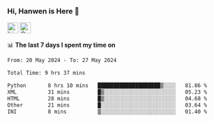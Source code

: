 ### Hi, Hanwen is Here 👋
<p>
	<a href="https://www.linkedin.com/in/liu-hanwen/"><img src="https://img.shields.io/badge/@hanwen-0A66C2?style=flat&logo=LinkedIn&logoColor=white" alt="Linkedin"  height="25px"/></a> 
	<a href="https://scholar.google.com/citations?user=HDF0su0AAAAJ"><img src="https://img.shields.io/badge/scholar-4385FE.svg?&style=plastic&logo=google-scholar&logoColor=white" alt="Google Scholar" height="25px"> </a>
</p>

📊 **The last 7 days I spent my time on** 
<!--START_SECTION:waka-->

```txt
From: 20 May 2024 - To: 27 May 2024

Total Time: 9 hrs 37 mins

Python       8 hrs 10 mins   ████████████████████▒░░░░   81.86 %
XML          31 mins         █▒░░░░░░░░░░░░░░░░░░░░░░░   05.23 %
HTML         28 mins         █▒░░░░░░░░░░░░░░░░░░░░░░░   04.68 %
Other        21 mins         █░░░░░░░░░░░░░░░░░░░░░░░░   03.64 %
INI          8 mins          ▒░░░░░░░░░░░░░░░░░░░░░░░░   01.40 %
```

<!--END_SECTION:waka-->


<!--
**david990917/david990917** is a ✨ _special_ ✨ repository because its `README.md` (this file) appears on your GitHub profile.

Here are some ideas to get you started:

- 🔭 I’m currently working on ...
- 🌱 I’m currently learning ...
- 👯 I’m looking to collaborate on ...
- 🤔 I’m looking for help with ...
- 💬 Ask me about ...
- 📫 How to reach me: ...
- 😄 Pronouns: ...
- ⚡ Fun fact: ...
-->
